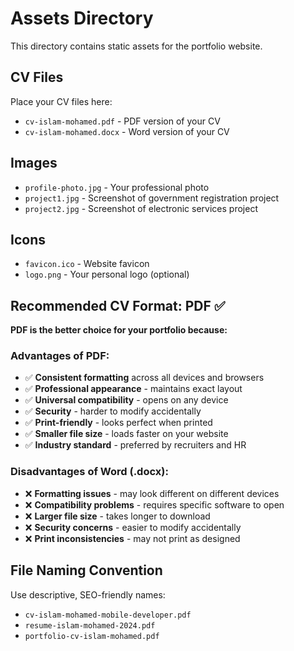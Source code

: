 # Assets Directory

This directory contains static assets for the portfolio website.

## CV Files
Place your CV files here:
- `cv-islam-mohamed.pdf` - PDF version of your CV
- `cv-islam-mohamed.docx` - Word version of your CV

## Images
- `profile-photo.jpg` - Your professional photo
- `project1.jpg` - Screenshot of government registration project
- `project2.jpg` - Screenshot of electronic services project

## Icons
- `favicon.ico` - Website favicon
- `logo.png` - Your personal logo (optional)

## Recommended CV Format: PDF ✅

**PDF is the better choice for your portfolio because:**

### Advantages of PDF:
- ✅ **Consistent formatting** across all devices and browsers
- ✅ **Professional appearance** - maintains exact layout
- ✅ **Universal compatibility** - opens on any device
- ✅ **Security** - harder to modify accidentally
- ✅ **Print-friendly** - looks perfect when printed
- ✅ **Smaller file size** - loads faster on your website
- ✅ **Industry standard** - preferred by recruiters and HR

### Disadvantages of Word (.docx):
- ❌ **Formatting issues** - may look different on different devices
- ❌ **Compatibility problems** - requires specific software to open
- ❌ **Larger file size** - takes longer to download
- ❌ **Security concerns** - easier to modify accidentally
- ❌ **Print inconsistencies** - may not print as designed

## File Naming Convention
Use descriptive, SEO-friendly names:
- `cv-islam-mohamed-mobile-developer.pdf`
- `resume-islam-mohamed-2024.pdf`
- `portfolio-cv-islam-mohamed.pdf` 